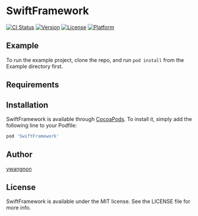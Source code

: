 # SwiftFramework

[![CI Status](https://img.shields.io/travis/ywangnon123@gmail.com/SwiftFramework.svg?style=flat)](https://travis-ci.org/ywangnon123@gmail.com/SwiftFramework)
[![Version](https://img.shields.io/cocoapods/v/SwiftFramework.svg?style=flat)](https://cocoapods.org/pods/SwiftFramework)
[![License](https://img.shields.io/cocoapods/l/SwiftFramework.svg?style=flat)](https://cocoapods.org/pods/SwiftFramework)
[![Platform](https://img.shields.io/cocoapods/p/SwiftFramework.svg?style=flat)](https://cocoapods.org/pods/SwiftFramework)

## Example

To run the example project, clone the repo, and run `pod install` from the Example directory first.

## Requirements

## Installation

SwiftFramework is available through [CocoaPods](https://cocoapods.org). To install
it, simply add the following line to your Podfile:

```ruby
pod 'SwiftFramework'
```

## Author

[ywangnon](ywangnon123@gmail.com)

## License

SwiftFramework is available under the MIT license. See the LICENSE file for more info.
